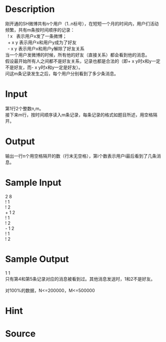 
# Description

<div class="content"><div>刚开通的SH微博共有n个用户（1..n标号），在短短一个月的时间内，用户们活动频繁，共有m条按时间顺序的记录：</div>
<div><span class="Apple-tab-span" style="white-space:pre">	</span>! x   表示用户x发了一条微博；</div>
<div><span class="Apple-tab-span" style="white-space:pre">	</span>+ x y 表示用户x和用户y成为了好友</div>
<div><span class="Apple-tab-span" style="white-space:pre">	</span>- x y 表示用户x和用户y解除了好友关系</div>
<div>当一个用户发微博的时候，所有他的好友（直接关系）都会看到他的消息。</div>
<div>假设最开始所有人之间都不是好友关系，记录也都是合法的（即+ x y时x和y一定不是好友，而- x y时x和y一定是好友）。</div>
<div>问这m条记录发生之后，每个用户分别看到了多少条消息。</div>
<p></p></div>

# Input

<div class="content"><div>第1行2个整数n,m。</div>
<div>接下来m行，按时间顺序读入m条记录，每条记录的格式如题目所述，用空格隔开。</div>
<p></p></div>

# Output

<div class="content"><div>输出一行n个用空格隔开的数（行末无空格），第i个数表示用户i最后看到了几条消息。</div>
<p></p></div>

# Sample Input

<div class="content"><span class="sampledata">2 8<br/>
! 1<br/>
! 2<br/>
+ 1 2<br/>
! 1<br/>
! 2<br/>
- 1 2<br/>
! 1<br/>
! 2</span></div>

# Sample Output

<div class="content"><span class="sampledata">1 1<br/>
只有第4和第5条记录对应的消息被看到过。其他消息发送时，1和2不是好友。<br/>
<br/>
对100%的数据，N&lt;=200000，M&lt;=500000<br/>
</span></div>

# Hint

<div class="content"><p></p></div>

# Source

<div class="content"><p><a href="problemset.php?search="></a></p></div>

